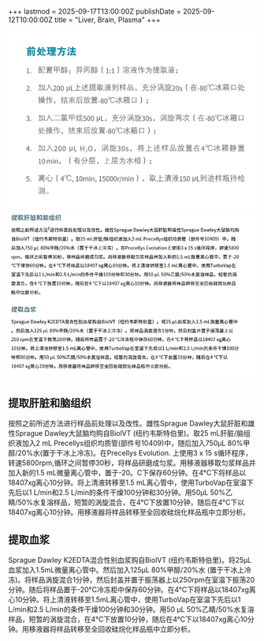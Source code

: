 +++
lastmod = 2025-09-17T13:00:00Z
publishDate = 2025-09-12T10:00:00Z
title = "Liver, Brain, Plasma"
+++

![alt text](images/1.png)
![alt text](images/2.png)

## 提取肝脏和脑组织

按照之前所述方法进行样品前处理以及改性。雌性Sprague Dawley大鼠肝脏和雄性Sprague Dawley大鼠脑均购自BiolVT (纽约韦斯特伯里)。取25 mL肝脏/脑组织液加入2 mL Precellys组织均质管(部件号10409)中，随后加入750μL 80%甲醇/20%水(置于干冰上冷冻)。在Precellys Evolution. 上使用3 x 15 s循环程序，转速5800rpm,循环之间暂停30秒，将样品研磨成匀浆。用移液器移取匀浆样品并加入新的1.5 mL微量离心管中，置于-20。C下保存60分钟。在4°C下将样品以18407xg离心10分钟。将上清液转移至1.5 mL离心管中，使用TurboVap在室温下先后以1 L/min和2.5 L/min的条件干燥100分钟和30分钟。用50μL 50%乙睛/50%水复溶样品，短暂的涡旋混合，在4°C下放置10分钟，随后在4°C下以18407xg离心10分钟。用移液器将样品转移至全回收硅烷化样品瓶中立即分析。

## 提取血浆

Sprague Dawley K2EDTA混合性别血浆购自BiolVT (纽约韦斯特伯里)。将25μL血浆加入1.5mL微量离心管中。然后加入125μL 80%甲醇/20%水 (置于干冰上冷冻)。将样品涡旋混合1分钟，然后封盖并置于振荡器上以250rpm在室温下振荡20分钟。随后将样品置于-20°C冷冻柜中保存60分钟。在4°C下将样品以18407xg离心10分钟。将上清液转移至1.5mL离心管中，使用TurboVap在室温下先后以1 L/min和2.5 L/min的条件干燥100分钟和30分钟。用50 μL 50%乙睛/50%水复溶样品，短暂的涡旋混合，在4°C下放置10分钟，随后在4°C下以18407xg离心10分钟。用移液器将样品转移至全回收硅烷化样品瓶中立即分析。
